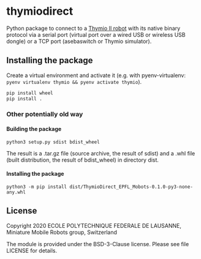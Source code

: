 # thymiodirect

Python package to connect to a [Thymio II robot](https://thymio.org)
with its native binary protocol via a serial port (virtual port over
a wired USB or wireless USB dongle) or a TCP port (asebaswitch or Thymio
simulator).

## Installing the package

Create a virtual environment and activate it (e.g. with pyenv-virtualenv: `pyenv virtualenv thymio && pyenv activate thymio`).

```bash
pip install wheel
pip install .
```


### Other potentially old way
#### Building the package

```
python3 setup.py sdist bdist_wheel
```

The result is a .tar.gz file (source archive, the result of sdist) and a .whl file (built distribution, the result of bdist_wheel) in directory dist.

#### Installing the package

```
python3 -m pip install dist/ThymioDirect_EPFL_Mobots-0.1.0-py3-none-any.whl
```

## License

Copyright 2020 ECOLE POLYTECHNIQUE FEDERALE DE LAUSANNE,
Miniature Mobile Robots group, Switzerland

The module is provided under the BSD-3-Clause license.
Please see file LICENSE for details.

